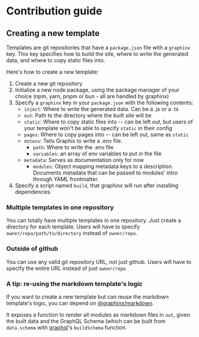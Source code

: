 # Contribution guide

## Creating a new template

Templates are git repositories that have a `package.json` file with a `graphinx` key. This key specifies how to build the site, where to write the generated data, and where to copy static files into.

Here's how to create a new template:

1. Create a new git repository
2. Initialize a new node package, using the package manager of your choice (npm, yarn, pnpm or bun - all are handled by graphinx)
3. Specify a `graphinx` key in your `package.json` with the following contents:
    - `inject`: Where to write the generated data. Can be a .js or a .ts
    - `out`: Path to the directory where the built site will be
    - `static`: Where to copy static files into -- can be left out, but users of your template won't be able to specify `static` in their config
    - `pages`: Where to copy pages into -- can be left out, same as `static`
    - `dotenv`: Tells Graphix to write a .env file.
        - `path`: Where to write the .env file
        - `variables`: an array of env variables to put in the file
    - `metadata`: Serves as documentation only for now
        - `modules`: Object mapping metadata keys to a description. Documents metadata that can be passed to modules' intro through YAML frontmatter.
4. Specify a script named `build`, that graphinx will run after installing dependencies

### Multiple templates in one repository

You can totally have multiple templates in one repository. Just create a directory for each template. Users will have to specify `owner/repo/path/to/directory` instead of `owner/repo`.

### Outside of github

You can use any valid git repository URL, not just github. Users will have to specify the entire URL instead of just `owner/repo`

### A tip: re-using the markdown template's logic

If you want to create a new template but can reuse the markdown template's logic, you can depend on [@graphinx/markdown](https://npmjs.com/package/@graphinx/markdown).

It exposes a function to render all modules as markdown files in `out`, given the built data and the GraphQL Schema (which can be built from `data.schema` with [graphql](https://npmjs.com/package/graphql)'s `buildSchema` function.